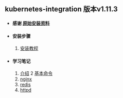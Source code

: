 ## kubernetes-integration 版本v1.11.3

+ #### 感谢 [原始安装资料](https://github.com/maguowei/kubernetes-for-china)
   
+ #### 安装步骤
   1. [安装教程](https://github.com/ylzyqt/kubernetes-integration/blob/master/install/install.md)
     
+ #### 学习笔记
   1. [介绍](https://github.com/ylzyqt/kubernetes-integration/blob/master/train/docs/docs.md)
   2  [基本命令](https://github.com/ylzyqt/kubernetes-integration/blob/master/train/docs/orders.md)
   2. [nginx](https://github.com/ylzyqt/kubernetes-integration/blob/master/train/nginx/nginx.md)   
   3. [redis](https://github.com/ylzyqt/kubernetes-integration/blob/master/train/redis/redis.md)   
   4. [httpd](https://github.com/ylzyqt/kubernetes-integration/blob/master/train/httpd/httpd.md)